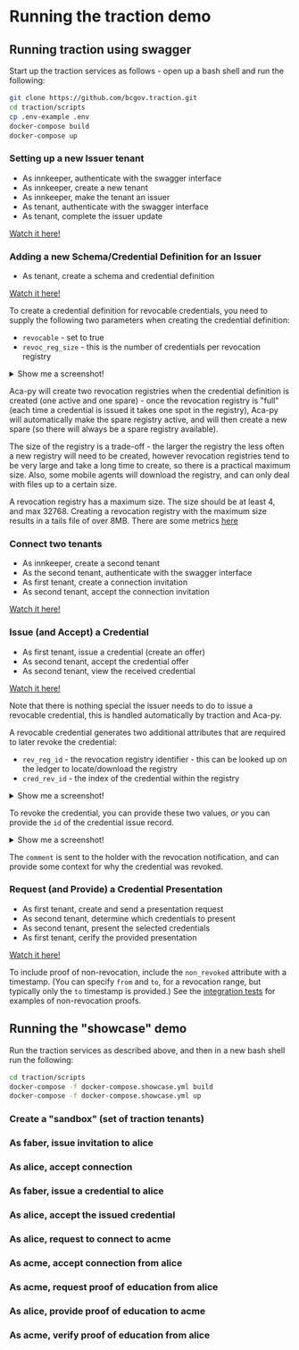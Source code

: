 # Running the traction demo

## Running traction using swagger

Start up the traction services as follows - open up a bash shell and run the following:

```bash
git clone https://github.com/bcgov.traction.git
cd traction/scripts
cp .env-example .env
docker-compose build
docker-compose up
```

### Setting up a new Issuer tenant

- As innkeeper, authenticate with the swagger interface
- As innkeeper, create a new tenant
- As innkeeper, make the tenant an issuer
- As tenant, authenticate with the swagger interface
- As tenant, complete the issuer update

[Watch it here!](./assets/traction-new-tenant-issuer.mp4)

### Adding a new Schema/Credential Definition for an Issuer

- As tenant, create a schema and credential definition

[Watch it here!](./assets/traction-issuer-create-schema.mp4)

To create a credential definition for revocable credentials, you need to supply the following two parameters when creating the credential definition:

- `revocable` - set to true
- `revoc_reg_size` - this is the number of credentials per revocation registry

<details>
    <summary>Show me a screenshot!</summary>
    <img src="./assets/cred-def-revoc-attrs.png" alt="Swagger Options for Create Schema">
</details>

Aca-py will create two revocation registries when the credential definition is created (one active and one spare) - once the revocation registry is "full" (each time a credential is issued it takes one spot in the registry), Aca-py will automatically make the spare registry active, and will then create a new spare (so there will always be a spare registry available).

The size of the registry is a trade-off - the larger the registry the less often a new registry will need to be created, however revocation registries tend to be very large and take a long time to create, so there is a practical maximum size.  Also, some mobile agents will download the registry, and can only deal with files up to a certain size.

A revocation registry has a maximum size. The size should be at least 4, and max 32768. Creating a revocation registry with the maximum size results in a tails file of over 8MB.  There are some metrics [here](https://github.com/bcgov/indy-tails-server#metrics-about-tails-files)

### Connect two tenants

- As innkeeper, create a second tenant
- As the second tenant, authenticate with the swagger interface
- As first tenant, create a connection invitation
- As second tenant, accept the connection invitation

[Watch it here!](./assets/traction-connect-two-tenants.mp4)

### Issue (and Accept) a Credential

- As first tenant, issue a credential (create an offer)
- As second tenant, accept the credential offer
- As second tenant, view the received credential

[Watch it here!](./assets/traction-issue-credential.mp4)

Note that there is nothing special the issuer needs to do to issue a revocable credential, this is handled automatically by traction and Aca-py.

A revocable credential generates two additional attributes that are required to later revoke the credential:

- `rev_reg_id` - the revocation registry identifier - this can be looked up on the ledger to locate/download the registry
- `cred_rev_id` - the index of the credential within the registry

<details>
    <summary>Show me a screenshot!</summary>
    <img src="./assets/cred-revocable-attrs.png" alt="Revocable Credential Attributes">
</details>

To revoke the credential, you can provide these two values, *or* you can provide the `id` of the credential issue record.

<details>
    <summary>Show me a screenshot!</summary>
    <img src="./assets/cred-revoke-endpoint.png" alt="Revocable Credential Attributes">
</details>

The `comment` is sent to the holder with the revocation notification, and can provide some context for why the credential was revoked.

### Request (and Provide) a Credential Presentation

- As first tenant, create and send a presentation request
- As second tenant, determine which credentials to present
- As second tenant, present the selected credentials
- As first tenant, cerify the provided presentation

[Watch it here!](./assets/traction-presentation-request.mp4)

To include proof of non-revocation, include the `non_revoked` attribute with a timestamp.  (You can specify `from` and `to`, for a revocation range, but typically only the `to` timestamp is provided.)  See the [integration tests](https://github.com/bcgov/traction/blob/develop/services/traction/tests/integration/endpoints/routes/test_tenant_revocation.py) for examples of non-revocation proofs.

## Running the "showcase" demo

Run the traction services as described above, and then in a new bash shell run the following:

```bash
cd traction/scripts
docker-compose -f docker-compose.showcase.yml build
docker-compose -f docker-compose.showcase.yml up
```

### Create a "sandbox" (set of traction tenants)

### As faber, issue invitation to alice

### As alice, accept connection

### As faber, issue a credential to alice

### As alice, accept the issued credential

### As alice, request to connect to acme

### As acme, accept connection from alice

### As acme, request proof of education from alice

### As alice, provide proof of education to acme

### As acme, verify proof of education from alice
